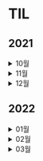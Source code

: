 # TIL

## 2021

<details>
<summary>10월</summary>
<div markdown="1">

- #### <a href = "2021/10/10.md"> 2021년 10월 10일 </a>
- #### <a href = "2021/10/11.md"> 2021년 10월 11일 </a>
- #### <a href = "2021/10/12.md"> 2021년 10월 12일 </a>
- #### <a href = "2021/10/13.md"> 2021년 10월 13일 </a>
- #### <a href = "2021/10/14.md"> 2021년 10월 14일 </a>
- #### <a href = "2021/10/15.md"> 2021년 10월 15일 </a>
- #### <a href = "2021/10/16.md"> 2021년 10월 16일 </a>
- #### 2021년 10월 17일 (X)
- #### <a href = "2021/10/18.md"> 2021년 10월 18일 </a>
- #### <a href = "2021/10/19.md"> 2021년 10월 19일 </a>
- #### <a href = "2021/10/20.md"> 2021년 10월 20일 </a>
- #### <a href = "2021/10/21.md"> 2021년 10월 21일 </a>
- #### <a href = "2021/10/22.md"> 2021년 10월 22일 </a>
- #### 2021년 10월 23일 (X)
- #### 2021년 10월 24일 (X)
- #### 2021년 10월 25일 (X)
- #### 2021년 10월 26일 (X)
- #### 2021년 10월 27일 (X)
- #### 2021년 10월 28일 (X)
- #### 2021년 10월 29일 (X)
- #### 2021년 10월 30일 (X)
- #### <a href = "2021/10/31.md"> 2021년 10월 31일 </a>

</div>
</details>

<details>
<summary>11월</summary>
<div markdown="1">

- #### <a href = "2021/11/01.md"> 2021년 11월 01일 </a>
- #### <a href = "2021/11/02.md"> 2021년 11월 02일 </a>
- #### <a href = "2021/11/02.md"> 2021년 11월 03일 </a>
- #### 2021년 11월 05일 (X)
- #### 2021년 11월 06일 (X)
- #### 2021년 11월 07일 (X)
- #### 2021년 11월 08일 (X)
- #### 2021년 11월 09일 (X)
- #### 2021년 11월 10일 (X)
- #### 2021년 11월 11일 (X)
- #### 2021년 11월 12일 (X)
- #### 2021년 11월 13일 (X)
- #### 2021년 11월 14일 (X)
- #### 2021년 11월 15일 (X)
- #### 2021년 11월 16일 (X)
- #### 2021년 11월 17일 (X)
- #### 2021년 11월 18일 (X)
- #### 2021년 11월 19일 (X)
- #### 2021년 11월 20일 (X)
- #### 2021년 11월 21일 (X)
- #### 2021년 11월 22일 (X)
- #### 2021년 11월 23일 (X)
- #### 2021년 11월 24일 (X)
- #### 2021년 11월 25일 (X)
- #### 2021년 11월 26일 (X)
- #### 2021년 11월 27일 (X)
- #### 2021년 11월 28일 (X)
- #### 2021년 11월 29일 (X)
- #### 2021년 11월 30일 (X)

</div>
</details>

<details>
<summary>12월</summary>
<div markdown="1">

- #### 2021년 12월 01일 (X)
- #### 2021년 12월 02일 (X)
- #### 2021년 12월 03일 (X)
- #### 2021년 12월 04일 (X)
- #### 2021년 12월 05일 (X)
- #### 2021년 12월 06일 (X)
- #### 2021년 12월 07일 (X)
- #### 2021년 12월 08일 (X)
- #### 2021년 12월 09일 (X)
- #### 2021년 12월 10일 (X)
- #### 2021년 12월 11일 (X)
- #### 2021년 12월 12일 (X)
- #### 2021년 12월 13일 (X)
- #### 2021년 12월 14일 (X)
- #### 2021년 12월 15일 (X)
- #### 2021년 12월 16일 (X)
- #### 2021년 12월 17일 (X)
- #### 2021년 12월 18일 (X)
- #### 2021년 12월 19일 (X)
- #### 2021년 12월 20일 (X)
- #### 2021년 12월 21일 (X)
- #### 2021년 12월 22일 (X)
- #### 2021년 12월 23일 (X)
- #### 2021년 12월 24일 (X)
- #### 2021년 12월 25일 (X)
- #### <a href = "2021/12/26.md"> 2021년 12월 26일 </a>
- #### <a href = "2021/12/27 + 28.md"> 2021년 12월 27일 </a>
- #### <a href = "2021/12/27 + 28.md"> 2021년 12월 28일 </a>
- #### 2021년 12월 29일 (X)
- #### <a href = "2021/12/30.md"> 2021년 12월 30일 </a>

</div>
</details>

## 2022

<details>
<summary>01월</summary>
<div markdown="1">

- #### 2021년 01월 01일 (X)
- #### 2021년 01월 02일 (X)
- #### 2021년 01월 03일 (X)
- #### 2021년 01월 04일 (X)
- #### <a href = "2022/1/5.md"> 2021년 01월 05일 </a>
- #### 2021년 01월 06일 (X)
- #### 2021년 01월 07일 (X)
- #### 2021년 01월 08일 (X)
- #### 2021년 01월 09일 (X)
- #### 2021년 01월 10일 (X)
- #### 2021년 01월 11일 (X)
- #### 2021년 01월 12일 (X)
- #### 2021년 01월 13일 (X)
- #### 2021년 01월 14일 (X)
- #### 2021년 01월 15일 (X)
- #### 2021년 01월 16일 (X)
- #### 2021년 01월 17일 (X)
- #### 2021년 01월 18일 (X)
- #### 2021년 01월 19일 (X)
- #### 2021년 01월 20일 (X)
- #### 2021년 01월 21일 (X)
- #### 2021년 01월 22일 (X)
- #### 2021년 01월 23일 (X)
- #### 2021년 01월 24일 (X)
- #### 2021년 01월 25일 (X)
- #### 2021년 01월 26일 (X)
- #### 2021년 01월 27일 (X)
- #### 2021년 01월 28일 (X)
- #### 2021년 01월 29일 (X)
- #### 2021년 01월 30일 (X)
- #### 2021년 01월 31일 (X)

</div>
</details>

<details>
<summary>02월</summary>
<div markdown="1">

- #### 2021년 02월 01일 (X)
- #### 2021년 02월 02일 (X)
- #### 2021년 02월 03일 (X)
- #### 2021년 02월 04일 (X)
- #### <a href = "2022/2/5.md"> 2021년 02월 05일 </a>
- #### 2021년 02월 06일 (X)
- #### <a href = "2022/2/7.md"> 2021년 02월 07일 </a>
- #### 2021년 02월 08일 (X)
- #### <a href = "2022/2/9.md"> 2021년 02월 09일 </a>
- #### 2021년 02월 10일 (X)
- #### 2021년 02월 11일 (X)
- #### 2021년 02월 12일 (X)
- #### 2021년 02월 13일 (X)
- #### <a href = "2022/2/14.md"> 2021년 02월 14일 </a>
- #### 2021년 02월 15일 (X)
- #### 2021년 02월 16일 (X)
- #### <a href = "2022/2/17.md"> 2021년 02월 17일 </a>
- #### 2021년 02월 18일 (X)
- #### <a href = "2022/2/19.md"> 2021년 02월 19일 </a>
- #### <a href = "2022/2/20.md"> 2021년 02월 20일 </a>
- #### <a href = "2022/2/21.md"> 2021년 02월 21일 </a>
- #### <a href = "2022/2/22.md"> 2021년 02월 22일 </a>
- #### <a href = "2022/2/23.md"> 2021년 02월 23일 </a>
- #### <a href = "2022/2/24.md"> 2021년 02월 24일 </a>
- #### <a href = "2022/2/25.md"> 2021년 02월 25일 </a>
- #### 2021년 02월 26일 (X)
- #### 2021년 02월 27일 (X)
- #### 2021년 02월 28일 (X)

</div>
</details>

<details>
<summary>03월</summary>
<div markdown="1">

- #### <a href = "2022/3/1.md"> 2021년 3월 1일</a>
- #### <a href = "2022/3/2.md"> 2021년 3월 2일</a>
- #### <a href = "2022/3/3.md"> 2021년 3월 3일</a>
- #### 2021년 03월 04일 (X)
- #### 2021년 03월 05일 (X)
- #### <a href = "2022/3/6.md"> 2021년 3월 6일</a>
- #### 2021년 03월 07일 (X)
- #### 2021년 03월 08일 (X)
- #### 2021년 03월 09일 (X)
- #### <a href = "2022/3/10.md"> 2021년 3월 10일</a>
- #### <a href = "2022/3/11.md"> 2021년 3월 11일</a>
- #### <a href = "2022/3/12.md"> 2021년 3월 12일</a>

</div>
</details>

